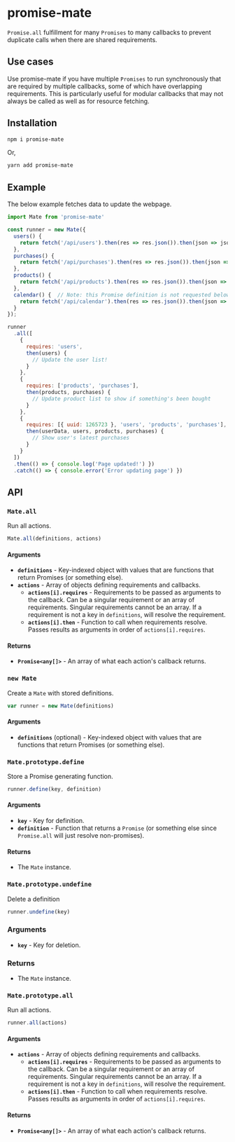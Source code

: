 # promise-mate

`Promise.all` fulfillment for many `Promises` to many callbacks to prevent duplicate calls when there are shared requirements.

## Use cases

Use promise-mate if you have multiple `Promises` to run synchronously that are required by multiple callbacks, some of which have overlapping requirements. This is particularly useful for modular callbacks that may not always be called as well as for resource fetching.

## Installation

```bash
npm i promise-mate
```

Or,

```bash
yarn add promise-mate
```

## Example

The below example fetches data to update the webpage.

```js
import Mate from 'promise-mate'

const runner = new Mate({
  users() {
    return fetch('/api/users').then(res => res.json()).then(json => json.users)
  },
  purchases() {
    return fetch('/api/purchases').then(res => res.json()).then(json => json.purchases)
  },
  products() {
    return fetch('/api/products').then(res => res.json()).then(json => json.products)
  },
  calendar() {  // Note: this Promise definition is not requested below so will not be run
    return fetch('/api/calendar').then(res => res.json()).then(json => json.calendar)
  }
});

runner
  .all([
    {
      requires: 'users',
      then(users) {
        // Update the user list!
      }
    },
    {
      requires: ['products', 'purchases'],
      then(products, purchases) {
        // Update product list to show if something's been bought
      }
    },
    {
      requires: [{ uuid: 1265723 }, 'users', 'products', 'purchases'],
      then(userData, users, products, purchases) {
        // Show user's latest purchases
      }
    }
  ])
  .then(() => { console.log('Page updated!') })
  .catch(() => { console.error('Error updating page') })
```

## API

### `Mate.all`

Run all actions.

```js
Mate.all(definitions, actions)
```

#### Arguments

- **`definitions`** - Key-indexed object with values that are functions that return Promises (or something else).
- **`actions`** - Array of objects defining requirements and callbacks.
  - **`actions[i].requires`** - Requirements to be passed as arguments to the callback. Can be a singular requirement or an array of requirements. Singular requirements cannot be an array. If a requirement is not a key in `definitions`, will resolve the requirement.
  - **`actions[i].then`** - Function to call when requirements resolve. Passes results as arguments in order of `actions[i].requires`.

#### Returns

- **`Promise<any[]>`** - An array of what each action's callback returns.

### `new Mate`

Create a `Mate` with stored definitions.

```js
var runner = new Mate(definitions)
```

#### Arguments

- **`definitions`** (optional) - Key-indexed object with values that are functions that return Promises (or something else).

### `Mate.prototype.define`

Store a Promise generating function.

```js
runner.define(key, definition)
```

#### Arguments

- **`key`** - Key for definition.
- **`definition`** - Function that returns a `Promise` (or something else since `Promise.all` will just resolve non-promises).

#### Returns

- The `Mate` instance.

### `Mate.prototype.undefine`

Delete a definition

```js
runner.undefine(key)
```

### Arguments

- **`key`** - Key for deletion.

### Returns

- The `Mate` instance.

### `Mate.prototype.all`

Run all actions.

```js
runner.all(actions)
```

#### Arguments

- **`actions`** - Array of objects defining requirements and callbacks.
  - **`actions[i].requires`** - Requirements to be passed as arguments to the callback. Can be a singular requirement or an array of requirements. Singular requirements cannot be an array. If a requirement is not a key in `definitions`, will resolve the requirement.
  - **`actions[i].then`** - Function to call when requirements resolve. Passes results as arguments in order of `actions[i].requires`.

#### Returns

- **`Promise<any[]>`** - An array of what each action's callback returns.
